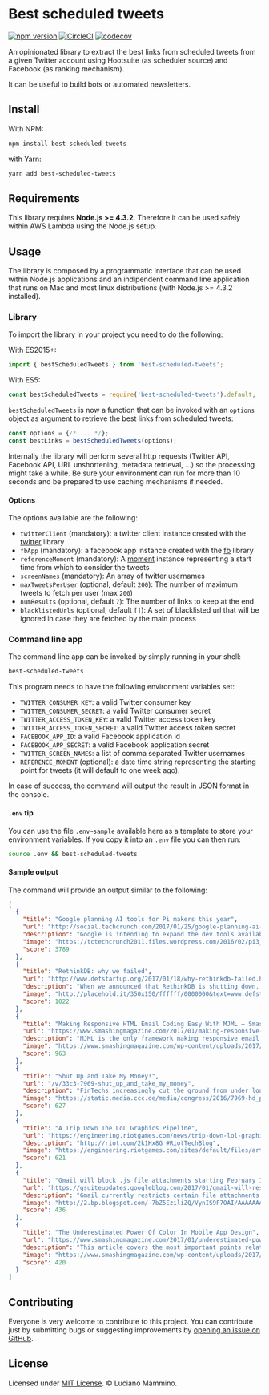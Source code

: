 # Best scheduled tweets

[![npm version](https://badge.fury.io/js/best-scheduled-tweets.svg)](http://badge.fury.io/js/best-scheduled-tweets) [![CircleCI](https://circleci.com/gh/FullStackBulletin/best-scheduled-tweets.svg?style=shield)](https://circleci.com/gh/FullStackBulletin/best-scheduled-tweets) [![codecov](https://codecov.io/gh/FullStackBulletin/best-scheduled-tweets/branch/master/graph/badge.svg)](https://codecov.io/gh/FullStackBulletin/best-scheduled-tweets)

An opinionated library to extract the best links from scheduled tweets from a
given Twitter account using Hootsuite (as scheduler source) and Facebook (as ranking mechanism).

It can be useful to build bots or automated newsletters.


## Install

With NPM:

```bash
npm install best-scheduled-tweets
```

with Yarn:

```bash
yarn add best-scheduled-tweets
```


## Requirements

This library requires **Node.js >= 4.3.2**. Therefore it can be used safely within AWS Lambda using the Node.js setup.


## Usage

The library is composed by a programmatic interface that can be used within Node.js applications and an indipendent command line application that runs on Mac and most linux distributions (with Node.js >= 4.3.2 installed).


### Library

To import the library in your project you need to do the following:

With ES2015+:

```javascript
import { bestScheduledTweets } from 'best-scheduled-tweets';
```

With ES5:

```javascript
const bestScheduledTweets = require('best-scheduled-tweets').default;
```

`bestScheduledTweets` is now a function that can be invoked with an `options` object as argument to retrieve the best links from scheduled tweets:

```javascript
const options = {/* ... */};
const bestLinks = bestScheduledTweets(options);
```

Internally the library will perform several http requests (Twitter API, Facebook API, URL unshortening, metadata retrieval, ...) so the processing might take a while. Be sure your environment can run for more than 10 seconds and be prepared to use caching mechanisms if needed.

#### Options

The options available are the following:

 - `twitterClient` (mandatory): a twitter client instance created with the [twitter](https://www.npmjs.com/package/twitter) library
 - `fbApp` (mandatory): a facebook app instance created with the [fb](https://www.npmjs.com/package/fb) library
 - `referenceMoment` (mandatory): A [moment](https://www.npmjs.com/package/moment) instance representing a start time from which to consider the tweets
 - `screenNames` (mandatory): An array of twitter usernames
 - `maxTweetsPerUser` (optional, default `200`): The number of maximum tweets to fetch per user (max `200`)
 - `numResults` (optional, default `7`): The number of links to keep at the end
 - `blacklistedUrls` (optional, default `[]`): A set of blacklisted url that will be ignored in case they are fetched by the main process


### Command line app

The command line app can be invoked by simply running in your shell:

```bash
best-scheduled-tweets
```

This program needs to have the following environment variables set:

 - `TWITTER_CONSUMER_KEY`: a valid Twitter consumer key
 - `TWITTER_CONSUMER_SECRET`: a valid Twitter consumer secret
 - `TWITTER_ACCESS_TOKEN_KEY`: a valid Twitter access token key
 - `TWITTER_ACCESS_TOKEN_SECRET`: a valid Twitter access token secret
 - `FACEBOOK_APP_ID`: a valid Facebook application id
 - `FACEBOOK_APP_SECRET`: a valid Facebook application secret
 - `TWITTER_SCREEN_NAMES`: a list of comma separated Twitter usernames
 - `REFERENCE_MOMENT` (optional): a date time string representing the starting point for tweets (it will default to one week ago).

In case of success, the command will output the result in JSON format in the console.


#### `.env` tip

You can use the file `.env~sample` available here as a template to store your environment variables. If you copy it into an `.env` file you can then run:

```bash
source .env && best-scheduled-tweets
```


#### Sample output

The command will provide an output similar to the following:

```json
[
  {
    "title": "Google planning AI tools for Pi makers this year",
    "url": "http://social.techcrunch.com/2017/01/25/google-planning-ai-tools-for-pi-makers-this-year/",
    "description": "Google is intending to expand the dev tools available to makers using the Raspberry Pi microprocessor to power their projects this year -- potentially..",
    "image": "https://tctechcrunch2011.files.wordpress.com/2016/02/pi3_angled_web.jpg?w=764&h=400&crop=1",
    "score": 3789
  },
  {
    "title": "RethinkDB: why we failed",
    "url": "http://www.defstartup.org/2017/01/18/why-rethinkdb-failed.html",
    "description": "When we announced that RethinkDB is shutting down, I promised to write a post-mortem. I took some time to process the experience, and I can now write about i...",
    "image": "http://placehold.it/350x150/ffffff/0000000&text=www.defstartup.org",
    "score": 1022
  },
  {
    "title": "Making Responsive HTML Email Coding Easy With MJML – Smashing Magazine",
    "url": "https://www.smashingmagazine.com/2017/01/making-responsive-html-email-coding-easy-with-mjml/",
    "description": "MJML is the only framework making responsive email easy. Learn how to create your own responsive email thanks to MJML in this step-by-step tutorial.",
    "image": "https://www.smashingmagazine.com/wp-content/uploads/2017/01/mjml-vs-html-preview-opt.png",
    "score": 963
  },
  {
    "title": "Shut Up and Take My Money!",
    "url": "/v/33c3-7969-shut_up_and_take_my_money",
    "description": "FinTechs increasingly cut the ground from under long-established banks’ feet. With a \"Mobile First\" strategy, many set their sights on br...",
    "image": "https://static.media.ccc.de/media/congress/2016/7969-hd_preview.jpg",
    "score": 627
  },
  {
    "title": "A Trip Down The LoL Graphics Pipeline",
    "url": "https://engineering.riotgames.com/news/trip-down-lol-graphics-pipeline",
    "description": "http://riot.com/2k1Hx8G #RiotTechBlog",
    "image": "https://engineering.riotgames.com/sites/default/files/articles/55/renderingheadercropped.png",
    "score": 621
  },
  {
    "title": "Gmail will block .js file attachments starting February 13, 2017",
    "url": "https://gsuiteupdates.googleblog.com/2017/01/gmail-will-restrict-js-file-attachments.html",
    "description": "Gmail currently restricts certain file attachments (e.g. .exe, .msc, and .bat) for security reasons, and starting on February 13, 2017 , we...",
    "image": "http://2.bp.blogspot.com/-7bZ5EziliZQ/VynIS9F7OAI/AAAAAAAASQ0/BJFntXCAntstZe6hQuo5KTrhi5Dyz9yHgCK4B/s1600/googlelogo_color_200x200.png",
    "score": 436
  },
  {
    "title": "The Underestimated Power Of Color In Mobile App Design",
    "url": "https://www.smashingmagazine.com/2017/01/underestimated-power-color-mobile-app-design/",
    "description": "This article covers the most important points related to color in apps, and how to choose colors and contrasts for your app that support usability.",
    "image": "https://www.smashingmagazine.com/wp-content/uploads/2017/01/color-wheels-graph-opt.png",
    "score": 420
  }
]
```


## Contributing

Everyone is very welcome to contribute to this project.
You can contribute just by submitting bugs or suggesting improvements by
[opening an issue on GitHub](https://github.com/FullStackBulletin/best-scheduled-tweets/issues).


## License

Licensed under [MIT License](LICENSE). © Luciano Mammino.
